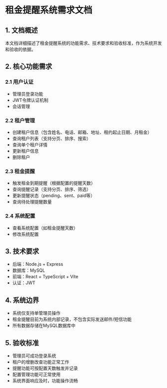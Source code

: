 # 租金提醒系统需求文档

## 1. 文档概述
本文档详细描述了租金提醒系统的功能需求、技术要求和验收标准，作为系统开发和验收的依据。

## 2. 核心功能需求

### 2.1 用户认证
- 管理员登录功能
- JWT令牌认证机制
- 会话管理

### 2.2 租户管理
- 创建租户信息（包含姓名、电话、邮箱、地址、租约起止日期、月租金）
- 查询租户列表（支持分页、排序、搜索）
- 查询单个租户详情
- 更新租户信息
- 删除租户

### 2.3 租金提醒
- 触发租金到期提醒（根据配置的提醒天数）
- 查询提醒记录（支持分页、排序、筛选）
- 更新提醒状态（pending、sent、paid等）
- 查询待处理提醒数量

### 2.4 系统配置
- 查看系统配置（如租金提醒天数）
- 修改系统配置

## 3. 技术要求
- 后端：Node.js + Express
- 数据库：MySQL
- 前端：React + TypeScript + Vite
- 认证：JWT

## 4. 系统边界
- 系统仅支持单管理员操作
- 租金提醒目前为系统内部记录，不包含实际发送邮件/短信功能
- 所有数据存储在MySQL数据库中

## 5. 验收标准
- 管理员可成功登录系统
- 租户的增删改查功能正常工作
- 提醒功能可按配置天数触发并记录
- 配置管理功能可正常使用
- 系统界面响应及时，功能操作流畅